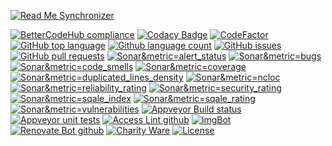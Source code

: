 <!--BadgesSTART-->
[![Read Me Synchronizer](https://img.shields.io/badge/-powered%20by%20read%20me%20synchronizer-brightgreen.svg)](https://github.com/GregTrevellick/ReadMeSynchronizer)
<!-- Powered by https://github.com/GregTrevellick/ReadMeSynchronizer -->

[![BetterCodeHub compliance](https://bettercodehub.com/edge/badge/GregTrevellick/Menees.VsTools.2017?branch=master)](https://bettercodehub.com/results/GregTrevellick/Menees.VsTools.2017)
[![Codacy Badge](https://api.codacy.com/project/badge/Grade/0f084189c9f94d619e3b5fe7052678c9)](https://www.codacy.com/project/gtrevellick/Menees.VsTools.2017/dashboard?utm_source=github.com&amp;utm_medium=referral&amp;utm_content=GregTrevellick/Menees.VsTools.2017&amp;utm_campaign=Badge_Grade_Dashboard)
[![CodeFactor](https://www.codefactor.io/repository/github/GregTrevellick/Menees.VsTools.2017/badge)](https://www.codefactor.io/repository/github/GregTrevellick/Menees.VsTools.2017)
[![GitHub top language](https://img.shields.io/github/languages/top/GregTrevellick/Menees.VsTools.2017.svg)](https://github.com/GregTrevellick/Menees.VsTools.2017)
[![Github language count](https://img.shields.io/github/languages/count/GregTrevellick/Menees.VsTools.2017.svg)](https://github.com/GregTrevellick/Menees.VsTools.2017)
[![GitHub issues](https://img.shields.io/github/issues-raw/GregTrevellick/Menees.VsTools.2017.svg)](https://github.com/GregTrevellick/Menees.VsTools.2017/issues)
[![GitHub pull requests](https://img.shields.io/github/issues-pr-raw/GregTrevellick/Menees.VsTools.2017.svg)](https://github.com/GregTrevellick/Menees.VsTools.2017/pulls)
[![Sonar&metric=alert_status](https://sonarcloud.io/api/project_badges/measure?project=Menees.VsTools.2017&metric=alert_status)](https://sonarcloud.io/dashboard?id=Menees.VsTools.2017)
[![Sonar&metric=bugs](https://sonarcloud.io/api/project_badges/measure?project=Menees.VsTools.2017&metric=bugs)](https://sonarcloud.io/component_measures?id=Menees.VsTools.2017&metric=bugs)
[![Sonar&metric=code_smells](https://sonarcloud.io/api/project_badges/measure?project=Menees.VsTools.2017&metric=code_smells)](https://sonarcloud.io/component_measures?id=Menees.VsTools.2017&metric=code_smells)
[![Sonar&metric=coverage](https://sonarcloud.io/api/project_badges/measure?project=Menees.VsTools.2017&metric=coverage)](https://sonarcloud.io/component_measures?id=Menees.VsTools.2017&metric=Coverage)
[![Sonar&metric=duplicated_lines_density](https://sonarcloud.io/api/project_badges/measure?project=Menees.VsTools.2017&metric=duplicated_lines_density)](https://sonarcloud.io/component_measures?id=Menees.VsTools.2017&metric=duplicated_lines)
[![Sonar&metric=ncloc](https://sonarcloud.io/api/project_badges/measure?project=Menees.VsTools.2017&metric=ncloc)](https://sonarcloud.io/component_measures?id=Menees.VsTools.2017&metric=ncloc)
[![Sonar&metric=reliability_rating](https://sonarcloud.io/api/project_badges/measure?project=Menees.VsTools.2017&metric=reliability_rating)](https://sonarcloud.io/component_measures?id=Menees.VsTools.2017&metric=reliability_rating)
[![Sonar&metric=security_rating](https://sonarcloud.io/api/project_badges/measure?project=Menees.VsTools.2017&metric=security_rating)](https://sonarcloud.io/component_measures?id=Menees.VsTools.2017&metric=security_rating)
[![Sonar&metric=sqale_index](https://sonarcloud.io/api/project_badges/measure?project=Menees.VsTools.2017&metric=sqale_index)](https://sonarcloud.io/component_measures?id=Menees.VsTools.2017&metric=sqale_index)
[![Sonar&metric=sqale_rating](https://sonarcloud.io/api/project_badges/measure?project=Menees.VsTools.2017&metric=sqale_rating)](https://sonarcloud.io/component_measures?id=Menees.VsTools.2017&metric=sqale_rating)
[![Sonar&metric=vulnerabilities](https://sonarcloud.io/api/project_badges/measure?project=Menees.VsTools.2017&metric=vulnerabilities)](https://sonarcloud.io/component_measures?id=Menees.VsTools.2017&metric=vulnerabilities)
[![Appveyor Build status](https://ci.appveyor.com/api/projects/status/403ut9uqnu4yv7ln?svg=true)](https://ci.appveyor.com/project/GregTrevellick/Menees-VsTools.2017)
[![Appveyor unit tests](https://img.shields.io/appveyor/tests/GregTrevellick/Menees-VsTools.2017.svg)](https://ci.appveyor.com/project/GregTrevellick/Menees-VsTools.2017/build/tests)
[![Access Lint github](https://img.shields.io/badge/a11y-checked-brightgreen.svg)](https://www.accesslint.com)
[![ImgBot](https://img.shields.io/badge/images-optimized-brightgreen.svg)](https://imgbot.net/)
[![Renovate Bot github](https://img.shields.io/badge/renovatebot-checked-brightgreen.svg)](https://renovatebot.com/)
[![Charity Ware](https://img.shields.io/badge/charity%20ware-thank%20you-brightgreen.svg)](https://github.com/GregTrevellick/MiscellaneousArtefacts/wiki/Charity-Ware)
[![License](https://img.shields.io/github/license/gittools/gitlink.svg)](/LICENSE.txt)
<!--BadgesEND-->

